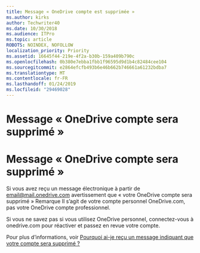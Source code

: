 ```yaml
---
title: Message « OneDrive compte est supprimée »
ms.author: kirks
author: Techwriter40
ms.date: 10/30/2018
ms.audience: ITPro
ms.topic: article
ROBOTS: NOINDEX, NOFOLLOW
localization_priority: Priority
ms.assetid: 16645f44-219e-4f2a-b30b-159a409b790c
ms.openlocfilehash: 0b380e7ebba1fbb1f96595d9d1b4c82484cee104
ms.sourcegitcommit: e2864efcfb493b6e46b662b746661a61232bdba7
ms.translationtype: MT
ms.contentlocale: fr-FR
ms.lasthandoff: 01/24/2019
ms.locfileid: "29469028"
---
```

# <a name="onedrive-account-will-be-deleted-message"></a>Message « OneDrive compte sera supprimé »

# <a name="onedrive-account-will-be-deleted-message"></a>Message « OneDrive compte sera supprimé »

Si vous avez reçu un message électronique à partir de email@mail.onedrive.com avertissement que « votre OneDrive compte sera supprimé » Remarque Il s’agit de votre compte personnel OneDrive.com, pas votre OneDrive compte professionnel. 
  
Si vous ne savez pas si vous utilisez OneDrive personnel, connectez-vous à onedrive.com pour réactiver et passez en revue votre compte.
  
Pour plus d’informations, voir [Pourquoi ai-je reçu un message indiquant que votre compte sera supprimé ?](https://go.microsoft.com/fwlink/?linkid=2036151&amp;clcid=0x409)
  

